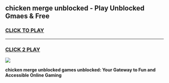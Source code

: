 
## chicken merge unblocked - Play Unblocked Gmaes & Free
<h3>
<a href="https://news.freeplayer.one?title=chicken_merge_unblocked&ref=23F">CLICK TO PLAY</a></h3>
<hr>

<h3>
<a href="https://news.freeplayer.one?title=chicken_merge_unblocked&ref=23F">CLICK 2 PLAY</a>
  
</h3>

<a href="https://news.freeplayer.one?title=chicken_merge_unblocked&ref=23F/"><img src="https://clearcache.store/games.png"></a>


**chicken merge unblocked games unblocked: Your Gateway to Fun and Accessible Online Gaming**
